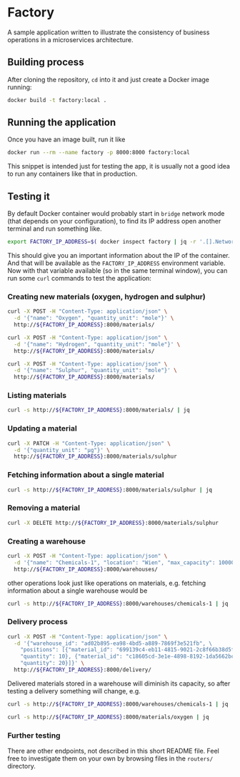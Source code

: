 # Factory

A sample application written to illustrate the consistency of business operations in a microservices
architecture.

## Building process

After cloning the repository, `cd` into it and just create a Docker image running:

```sh
docker build -t factory:local .
```

## Running the application

Once you have an image built, run it like

```sh
docker run --rm --name factory -p 8000:8000 factory:local
```

This snippet is intended just for testing the app, it is usually not a good
idea to run any containers like that in production.

## Testing it

By default Docker container would probably start in `bridge` network mode (that
depends on your configuration), to find its IP address open another terminal and
run something like.

```sh
export FACTORY_IP_ADDRESS=$( docker inspect factory | jq -r '.[].NetworkSettings.IPAddress' )
```

This should give you an important information about the IP of the container. And
that will be available as the `FACTORY_IP_ADDRESS` environment variable. Now with
that variable available (so in the same terminal window), you can run some `curl`
commands to test the application:

### Creating new materials (oxygen, hydrogen and sulphur)
```sh
curl -X POST -H "Content-Type: application/json" \
  -d '{"name": "Oxygen", "quantity_unit": "mole"}' \
  http://${FACTORY_IP_ADDRESS}:8000/materials/

curl -X POST -H "Content-Type: application/json" \
  -d '{"name": "Hydrogen", "quantity_unit": "mole"}' \
  http://${FACTORY_IP_ADDRESS}:8000/materials/

curl -X POST -H "Content-Type: application/json" \
  -d '{"name": "Sulphur", "quantity_unit": "mole"}' \
  http://${FACTORY_IP_ADDRESS}:8000/materials/
```

### Listing materials
```sh
curl -s http://${FACTORY_IP_ADDRESS}:8000/materials/ | jq
```

### Updating a material
```sh
curl -X PATCH -H "Content-Type: application/json" \
  -d '{"quantity_unit": "µg"}' \
  http://${FACTORY_IP_ADDRESS}:8000/materials/sulphur
```

### Fetching information about a single material
```sh
curl -s http://${FACTORY_IP_ADDRESS}:8000/materials/sulphur | jq
```

### Removing a material
```sh
curl -X DELETE http://${FACTORY_IP_ADDRESS}:8000/materials/sulphur
```

### Creating a warehouse
```sh
curl -X POST -H "Content-Type: application/json" \
  -d '{"name": "Chemicals-1", "location": "Wien", "max_capacity": 1000000}' \
  http://${FACTORY_IP_ADDRESS}:8000/warehouses/
```

other operations look just like operations on materials, e.g. fetching
information about a single warehouse would be

```sh
curl -s http://${FACTORY_IP_ADDRESS}:8000/warehouses/chemicals-1 | jq
```

### Delivery process
```sh
curl -X POST -H "Content-Type: application/json" \
  -d '{"warehouse_id": "ad02b895-ea98-4bd5-a889-7869f3e521fb", \
    "positions": [{"material_id": "699139c4-eb11-4815-9021-2c8f66b38d5f", 
    "quantity": 10}, {"material_id": "c18605cd-3e1e-4898-8192-1da5662bc30a", \
    "quantity": 20}]}' \
  http://${FACTORY_IP_ADDRESS}:8000/delivery/
```

Delivered materials stored in a warehouse will diminish its capacity, so after
testing a delivery something will change, e.g.

```sh
curl -s http://${FACTORY_IP_ADDRESS}:8000/warehouses/chemicals-1 | jq
```

```sh
curl -s http://${FACTORY_IP_ADDRESS}:8000/materials/oxygen | jq
```

### Further testing

There are other endpoints, not described in this short README file. Feel
free to investigate them on your own by browsing files in the `routers/`
directory.
